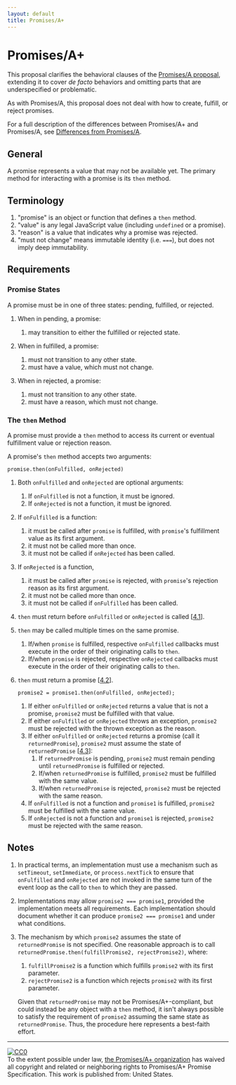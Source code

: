 ```yaml
---
layout: default
title: Promises/A+
---
```


# Promises/A+

This proposal clarifies the behavioral clauses of the [Promises/A proposal](http://wiki.commonjs.org/wiki/Promises/A), extending it to cover *de facto* behaviors and omitting parts that are underspecified or problematic.

As with Promises/A, this proposal does not deal with how to create, fulfill, or reject promises.

For a full description of the differences between Promises/A+ and Promises/A, see [Differences from Promises/A](differences-from-promises-a).

## General

A promise represents a value that may not be available yet. The primary method for interacting with a promise is its `then` method.

## Terminology

1. "promise" is an object or function that defines a `then` method.
1. "value" is any legal JavaScript value (including `undefined` or a promise).
1. "reason" is a value that indicates why a promise was rejected.
1. "must not change" means immutable identity (i.e. `===`), but does not imply deep immutability.

## Requirements

### Promise States

A promise must be in one of three states: pending, fulfilled, or rejected.

1. When in pending, a promise:

    1. may transition to either the fulfilled or rejected state.

1. When in fulfilled, a promise:

    1. must not transition to any other state.
    1. must have a value, which must not change.

1. When in rejected, a promise:

    1. must not transition to any other state.
    1. must have a reason, which must not change.

### The `then` Method

A promise must provide a `then` method to access its current or eventual fulfillment value or rejection reason.

A promise's `then` method accepts two arguments:

```
promise.then(onFulfilled, onRejected)
```

1. Both `onFulfilled` and `onRejected` are optional arguments:
    1. If `onFulfilled` is not a function, it must be ignored.
    1. If `onRejected` is not a function, it must be ignored.
1. If `onFulfilled` is a function:
    1. it must be called after `promise` is fulfilled, with `promise`'s fulfillment value as its first argument.
    1. it must not be called more than once.
    1. it must not be called if `onRejected` has been called.
1. If `onRejected` is a function,
    1. it must be called after `promise` is rejected, with `promise`'s rejection reason as its first argument.
    1. it must not be called more than once.
    1. it must not be called if `onFulfilled` has been called.
1. `then` must return before `onFulfilled` or `onRejected` is called [[4.1](#notes)].
1. `then` may be called multiple times on the same promise.
    1. If/when `promise` is fulfilled, respective `onFulfilled` callbacks must execute in the order of their originating calls to `then`.
    1. If/when `promise` is rejected, respective `onRejected` callbacks must execute in the order of their originating calls to `then`.
1. `then` must return a promise [[4.2](#notes)].

    ```
    promise2 = promise1.then(onFulfilled, onRejected);
    ```

    1. If either `onFulfilled` or `onRejected` returns a value that is not a promise, `promise2` must be fulfilled with that value.
    1. If either `onFulfilled` or `onRejected` throws an exception, `promise2` must be rejected with the thrown exception as the reason.
    1. If either `onFulfilled` or `onRejected` returns a promise (call it `returnedPromise`), `promise2` must assume the state of `returnedPromise` [[4.3](#notes)]:
        1. If `returnedPromise` is pending, `promise2` must remain pending until `returnedPromise` is fulfilled or rejected.
        1. If/when `returnedPromise` is fulfilled, `promise2` must be fulfilled with the same value.
        1. If/when `returnedPromise` is rejected, `promise2` must be rejected with the same reason.
    1. If `onFulfilled` is not a function and `promise1` is fulfilled, `promise2` must be fulfilled with the same value.
    1. If `onRejected` is not a function and `promise1` is rejected, `promise2` must be rejected with the same reason.

## Notes

1. In practical terms, an implementation must use a mechanism such as `setTimeout`, `setImmediate`, or `process.nextTick` to ensure that `onFulfilled` and `onRejected` are not invoked in the same turn of the event loop as the call to `then` to which they are passed.

1. Implementations may allow `promise2 === promise1`, provided the implementation meets all requirements. Each implementation should document whether it can produce `promise2 === promise1` and under what conditions.

1. The mechanism by which `promise2` assumes the state of `returnedPromise` is not specified.  One reasonable approach is to call `returnedPromise.then(fulfillPromise2, rejectPromise2)`, where:
    1. `fulfillPromise2` is a function which fulfills `promise2` with its first parameter.
    1. `rejectPromise2` is a function which rejects `promise2` with its first parameter.

    Given that `returnedPromise` may not be Promises/A+-compliant, but could instead be any object with a `then` method, it isn't always possible to satisfy the requirement of `promise2` assuming the same state as `returnedPromise`. Thus, the procedure here represents a best-faith effort.

---

<p xmlns:dct="http://purl.org/dc/terms/" xmlns:vcard="http://www.w3.org/2001/vcard-rdf/3.0#">
  <a rel="license"
     href="http://creativecommons.org/publicdomain/zero/1.0/">
    <img src="http://i.creativecommons.org/p/zero/1.0/88x31.png" style="border-style: none;" alt="CC0" />
  </a>
  <br />
  To the extent possible under law,
  <a rel="dct:publisher"
     href="https://github.com/promises-aplus">
    <span property="dct:title">the Promises/A+ organization</span></a>
  has waived all copyright and related or neighboring rights to
  <span property="dct:title">Promises/A+ Promise Specification</span>.
This work is published from:
<span property="vcard:Country" datatype="dct:ISO3166"
      content="US" about="https://github.com/promises-aplus">
  United States</span>.
</p>
